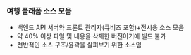 ### 여행 플래폼 소스 모음
  - 백엔드 API 서버와 프론트 관리자(큐비즈 포함)+전시용 소스 모음
  - 약 40% 이상 파일 및 내용을 삭제한 버전이기에 빌드 불가
  - 전반적인 소스 구조/윤곽을 살펴보기 위한 소스임
